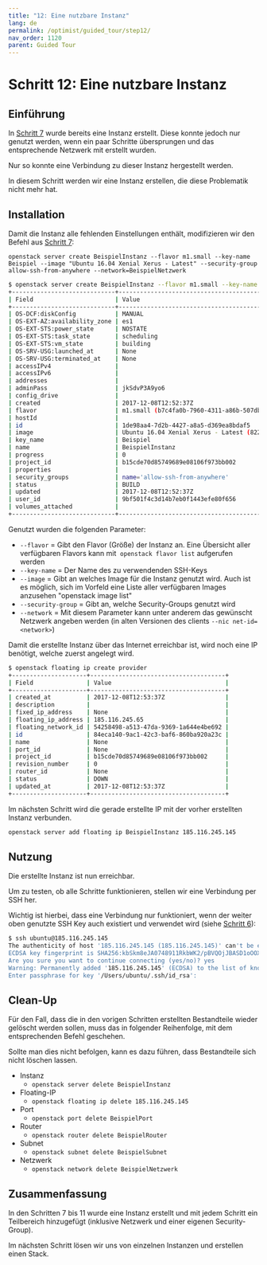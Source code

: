 ```yaml
---
title: "12: Eine nutzbare Instanz"
lang: de
permalink: /optimist/guided_tour/step12/
nav_order: 1120
parent: Guided Tour
---
```


# Schritt 12: Eine nutzbare Instanz

## Einführung

In [Schritt 7](/optimist/guided_tour/step07/) wurde bereits eine Instanz erstellt. Diese konnte jedoch nur genutzt werden, wenn ein paar Schritte übersprungen und das entsprechende Netzwerk mit erstellt wurden.

Nur so konnte eine Verbindung zu dieser Instanz hergestellt werden.

In diesem Schritt werden wir eine Instanz erstellen, die diese Problematik nicht mehr hat.

## Installation

Damit die Instanz alle fehlenden Einstellungen enthält, modifizieren wir den Befehl aus [Schritt 7](/optimist/guided_tour/step07/):

`openstack server create BeispielInstanz --flavor m1.small --key-name Beispiel --image "Ubuntu 16.04 Xenial Xerus - Latest" --security-group allow-ssh-from-anywhere --network=BeispielNetzwerk`

```bash
$ openstack server create BeispielInstanz --flavor m1.small --key-name Beispiel --image "Ubuntu 16.04 Xenial Xerus - Latest" --security-group allow-ssh-from-anywhere --network=BeispielNetzwerk
+-----------------------------+---------------------------------------------------------------------------+
| Field                       | Value                                                                     |
+-----------------------------+---------------------------------------------------------------------------+
| OS-DCF:diskConfig           | MANUAL                                                                    |
| OS-EXT-AZ:availability_zone | es1                                                                       |
| OS-EXT-STS:power_state      | NOSTATE                                                                   |
| OS-EXT-STS:task_state       | scheduling                                                                |
| OS-EXT-STS:vm_state         | building                                                                  |
| OS-SRV-USG:launched_at      | None                                                                      |
| OS-SRV-USG:terminated_at    | None                                                                      |
| accessIPv4                  |                                                                           |
| accessIPv6                  |                                                                           |
| addresses                   |                                                                           |
| adminPass                   | jkSdvP3A9yo6                                                              |
| config_drive                |                                                                           |
| created                     | 2017-12-08T12:52:37Z                                                      |
| flavor                      | m1.small (b7c4fa0b-7960-4311-a86b-507dbf58e8ac)                           |
| hostId                      |                                                                           |
| id                          | 1de98aa4-7d2b-4427-a8a5-d369ea8bdaf5                                      |
| image                       | Ubuntu 16.04 Xenial Xerus - Latest (82242d21-d990-4fc2-92a5-c7bd7820e790) |
| key_name                    | Beispiel                                                                  |
| name                        | BeispielInstanz                                                           |
| progress                    | 0                                                                         |
| project_id                  | b15cde70d85749689e08106f973bb002                                          |
| properties                  |                                                                           |
| security_groups             | name='allow-ssh-from-anywhere'                                            |
| status                      | BUILD                                                                     |
| updated                     | 2017-12-08T12:52:37Z                                                      |
| user_id                     | 9bf501f4c3d14b7eb0f1443efe80f656                                          |
| volumes_attached            |                                                                           |
+-----------------------------+---------------------------------------------------------------------------+
```

Genutzt wurden die folgenden Parameter:

- `--flavor` = Gibt den Flavor (Größe) der Instanz an. Eine Übersicht
    aller verfügbaren Flavors kann mit  `openstack flavor list`
    aufgerufen werden
- `--key-name` = Der Name des zu verwendenden SSH-Keys
- `--image` = Gibt an welches Image für die Instanz genutzt wird. Auch
    ist es möglich, sich im Vorfeld eine Liste aller verfügbaren Images
    anzusehen \"openstack image list\"
- `--security-group` = Gibt an, welche Security-Groups genutzt wird
- `--network` = Mit diesem Parameter kann unter anderem das gewünscht
    Netzwerk angeben werden (in alten Versionen des
    clients `--nic net-id=<network>`)

Damit die erstellte Instanz über das Internet erreichbar ist, wird noch
eine IP benötigt, welche zuerst angelegt wird.

```bash
$ openstack floating ip create provider
+---------------------+--------------------------------------+
| Field               | Value                                |
+---------------------+--------------------------------------+
| created_at          | 2017-12-08T12:53:37Z                 |
| description         |                                      |
| fixed_ip_address    | None                                 |
| floating_ip_address | 185.116.245.65                       |
| floating_network_id | 54258498-a513-47da-9369-1a644e4be692 |
| id                  | 84eca140-9ac1-42c3-baf6-860ba920a23c |
| name                | None                                 |
| port_id             | None                                 |
| project_id          | b15cde70d85749689e08106f973bb002     |
| revision_number     | 0                                    |
| router_id           | None                                 |
| status              | DOWN                                 |
| updated_at          | 2017-12-08T12:53:37Z                 |
+---------------------+--------------------------------------+
```

Im nächsten Schritt wird die gerade erstellte IP mit der vorher erstellten Instanz verbunden.

```bash
openstack server add floating ip BeispielInstanz 185.116.245.145
```

## Nutzung

Die erstellte Instanz ist nun erreichbar.

Um zu testen, ob alle Schritte funktionieren, stellen wir eine
Verbindung per SSH her.

Wichtig ist hierbei, dass eine Verbindung nur funktioniert, wenn der
weiter oben genutzte SSH Key auch existiert und verwendet wird
(siehe [Schritt 6](/optimist/guided_tour/step06/)):

```bash
$ ssh ubuntu@185.116.245.145
The authenticity of host '185.116.245.145 (185.116.245.145)' can't be established.
ECDSA key fingerprint is SHA256:kbSkm8eJA0748911RkbWK2/pBVQOjJBASD1oOOXalk.
Are you sure you want to continue connecting (yes/no)? yes
Warning: Permanently added '185.116.245.145' (ECDSA) to the list of known hosts.
Enter passphrase for key '/Users/ubuntu/.ssh/id_rsa':
```

## Clean-Up

Für den Fall, dass die in den vorigen Schritten erstellten Bestandteile
wieder gelöscht werden sollen, muss das in folgender Reihenfolge, mit
dem entsprechenden Befehl geschehen.

Sollte man dies nicht befolgen, kann es dazu führen, dass Bestandteile sich nicht löschen lassen.

- Instanz
  - `openstack server delete BeispielInstanz`
- Floating-IP
  - `openstack floating ip delete 185.116.245.145`
- Port
  - `openstack port delete BeispielPort`
- Router
  - `openstack router delete BeispielRouter`
- Subnet
  - `openstack subnet delete BeispielSubnet`
- Netzwerk
  - `openstack network delete BeispielNetzwerk`

## Zusammenfassung

In den Schritten 7 bis 11 wurde eine Instanz erstellt und mit jedem Schritt ein Teilbereich hinzugefügt (inklusive Netzwerk und einer eigenen Security-Group).

Im nächsten Schritt lösen wir uns von einzelnen Instanzen und erstellen einen Stack.
